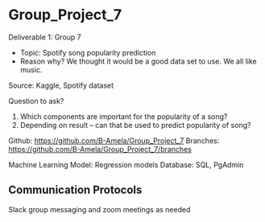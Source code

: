 # Group_Project_7

Deliverable 1:  Group 7
  - Topic: Spotify song popularity prediction
  - Reason why? We thought it would be a good data set to use. We all like music.

Source: Kaggle, Spotify dataset

Question to ask?
1.	Which components are important for the popularity of a song?
2.	Depending on result – can that be used to predict popularity of song? 

Github: https://github.com/B-Amela/Group_Project_7
Branches: https://github.com/B-Amela/Group_Project_7/branches

Machine Learning Model: Regression models
Database: SQL, PgAdmin

## Communication Protocols
Slack group messaging and zoom meetings as needed

